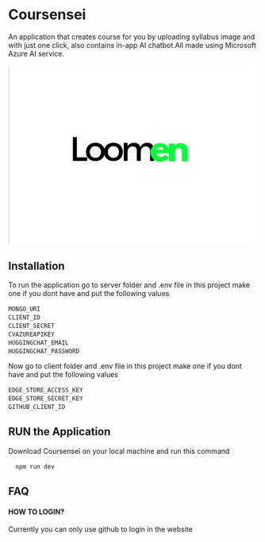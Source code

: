 # Coursensei
An application that creates course for you by uploading syllabus image and with just one click, also contains in-app AI chatbot.All made using Microsoft Azure AI service.

![Logo](https://raw.githubusercontent.com/captain0jay/Loomen/main/assets/loomen.jpg)


## Installation
To run the application go to server folder and .env file in this project make one if you dont have and put the following values

```bash
MONGO_URI
CLIENT_ID
CLIENT_SECRET
CVAZUREAPIKEY
HUGGINGCHAT_EMAIL
HUGGINGCHAT_PASSWORD
```

Now go to client folder and .env file in this project make one if you dont have and put the following values

```bash
EDGE_STORE_ACCESS_KEY
EDGE_STORE_SECRET_KEY
GITHUB_CLIENT_ID
```

## RUN the Application

Download Coursensei on your local machine and run this command

```bash
  npm run dev
```


    
## FAQ

#### HOW TO LOGIN?

Currently you can only use github to login in the website

